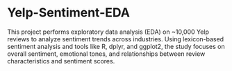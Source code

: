 # Yelp-Sentiment-EDA
This project performs exploratory data analysis (EDA) on ~10,000 Yelp reviews to analyze sentiment trends across industries. Using lexicon-based sentiment analysis and tools like R, dplyr, and ggplot2, the study focuses on overall sentiment, emotional tones, and relationships between review characteristics and sentiment scores.
